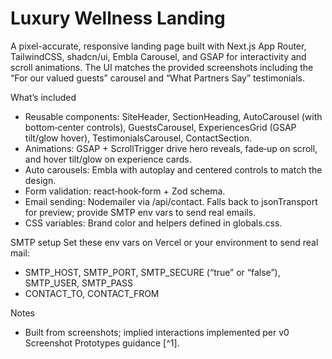 # Luxury Wellness Landing

A pixel-accurate, responsive landing page built with Next.js App Router, TailwindCSS, shadcn/ui, Embla Carousel, and GSAP for interactivity and scroll animations. The UI matches the provided screenshots including the “For our valued guests” carousel and “What Partners Say” testimonials.

What’s included
- Reusable components: SiteHeader, SectionHeading, AutoCarousel (with bottom‑center controls), GuestsCarousel, ExperiencesGrid (GSAP tilt/glow hover), TestimonialsCarousel, ContactSection.
- Animations: GSAP + ScrollTrigger drive hero reveals, fade‑up on scroll, and hover tilt/glow on experience cards.
- Auto carousels: Embla with autoplay and centered controls to match the design.
- Form validation: react‑hook‑form + Zod schema.
- Email sending: Nodemailer via /api/contact. Falls back to jsonTransport for preview; provide SMTP env vars to send real emails.
- CSS variables: Brand color and helpers defined in globals.css.

SMTP setup
Set these env vars on Vercel or your environment to send real mail:
- SMTP_HOST, SMTP_PORT, SMTP_SECURE (“true” or “false”), SMTP_USER, SMTP_PASS
- CONTACT_TO, CONTACT_FROM

Notes
- Built from screenshots; implied interactions implemented per v0 Screenshot Prototypes guidance [^1].
